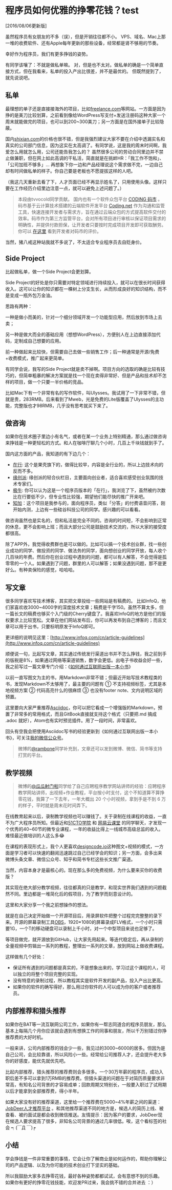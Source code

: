 # 程序员如何优雅的挣零花钱？test

[2016/08/06更新版]

虽然程序员有女朋友的不多（误），但是开销往往都不小。
VPS、域名、Mac上那一堆的收费软件、还有Apple每年更新的那些设备，经常都是肾不够用的节奏。

幸好作为程序员，我们有更多挣钱的姿势。

有同学该嚷了：不就是做私单嘛。
对，但是也不太对。做私单的确是一个简单直接方式，但在我看来，私单的投入产出比很差，并不是最优的。
但既然提到了，就先说说吧。

## 私单

最理想的单子还是直接接海外的项目，比如[freelance.com](http://freelance.com)等网站。一方面是因为挣的是美刀比较划算，之前看到像给WordPress写支付+发送注册码这种大家一个周末就能做完的项目，也可以到200~300美刀；另一方面是在国外接单子比较隐蔽。

国内[shixian.com](http://shixian.com)的价格也很不错，但是我强烈建议大家不要在介绍中透漏实名和真实的公司部门信息，因为这实在太高调了。有同学说，这是我的周末时间啊，我爱怎么用就怎么用，公司还能告我怎么的？
虽然很多公司的劳动合同里边并不禁止做兼职，但在网上如此高调的干私活，简直就是在挑衅HR：「我工作不饱和」、「公司加班不够多」…
再想象下你一边和产品经理说这个需求做不完，一边自己却有时间做私单的样子。你自己要是老板也不愿提拔这样的人吧。

（我这几天重新去看了下，人才页面已经不再显示姓名了，只用使用头像。这样只要在工作经历介绍里边注意一点，就可以避免上述问题了。）


> 本段由tvvocold同学贡献。
国内也有一个软件众包平台 [CODING 码市](https://mart.coding.net) 。 码市基于云计算技术搭建的云端软件开发平台 [Coding.net](https://coding.net) 作为沟通和监管工具，快速连接开发者与需求方，旨在通过云端众包的方式提高软件交付的效率。码市作为第三方监管平台，会对所有项目进行审核以保证项目需求的明确性，并提供付款担保，让开发者只要按时完成项目开发即可获取酬劳。你可以 [在这里](https://mart.coding.net/codersay) 看到开发者对码市的评价。

当然，猪八戒这种站我就不多说了，不太适合专业程序员去自贬身价。

## Side Project

比起做私单，做一个Side Project会更划算。

Side Project的好处是你只需要对特定领域进行持续投入，就可以在很长时间获得收入。这可以让你的知识都在一棵树上分支生长，从而形成良好的知识结构，而不是变成一瓶外包万金油。

思路有两种：

一种是做小而美的，针对一个细分领域开发一个功能型应用，然后放到市场上去卖；

另一种是做大而全的基础应用（想想WordPress），方便别人在上边直接添加代码，定制成自己想要的应用。

前一种做起来比较快，但需要自己去做一些销售工作；后一种通常是开源/免费+收费模式，推广起来更简单。

有同学会说，我写的Side Project就是卖不掉啊。项目方向的选取的确是比较有技巧的，但简单粗暴的解决方案就是找一个现在卖得非常好、但是产品和技术却不怎样的项目，做一个只要一半价格的竞品。

比如Mac下有一个非常有名的写作软件，叫Ulysses。我试用了一下非常不错，但就是贵，283RMB。后来看到了Mweb，光是免费的Lite版覆盖了Ulysses的主功能，完整版也才98RMB，几乎没有思考就买下来了。

## 做咨询

如果你在技术圈子里边小有名气，或者在某一个业务上特别精通，那么通过做咨询来挣钱是一种更轻松的方式。和人在咖啡厅聊几个小时，几百上千块钱就到手了。

国内这方面的产品，我知道的有下边几个：

- [在行](http://www.zaih.com/app/): 这个是果壳旗下的，做得比较早，内容是全行业的，所以上边技术向的反而不多。
- [缘创派](http://q.ycpai.com/h5/lightPartner/expertList): 缘创派的轻合伙栏目，主要面向创业者，适合喜欢感受创业氛围的技术专家们。
- [极牛](http://geekniu.com/): 你可以认为这是一个程序员版本的「在行」，我浏览了下，虽然被约次数比在行要低不少，但专业性比较强，期望他们能尽快的推广开来吧。
- [知加](http://get.ftqq.com/353.card)：这个项目是我参与的，面向程序员，类似「分答」的付费语音问答，刚开始内测，上边有一些硅谷科技公司的同学。感兴趣的可以看看。

做咨询虽然也是实名的，但和私活是完全不同的。咨询的时间短，不会影响到正常的休息，更不会影响上班；而且大部分公司是鼓励技术交流的，所以大家的接受度都很高。

除了APP外，我觉得收费群也是可以做的。比如可以搞一个技术创业群，找一些创业成功的同学、做投资的同学、做法务的同学，面向想创业的同学开放，每人收个几百块的年费。然后你在创业过程中遇到的问题，都可以有人解答，不会觉得是孤零零的一个人。如果遇到了问题，群里的人可以解答；如果没遇到问题，那不是更好么。有种卖保险的感觉，哈哈哈。

## 写文章

很多同学喜欢写技术博客，其实把文章投给一些网站是有稿费的。
比如InfoQ，他们家喜欢收3000~4000字的深度技术文章；稿费是千字150。虽然不算太多，但一篇长文的稿费也够买个入门级的Cherry键盘了。我喜欢InfoQ的地方是他们的版权要求上比较宽松。文章在他们网站发布后，你可以再发布到自己博客的；而且文章可以用于出书，只要标明原发于InfoQ即可。

更详细的说明见这里：[http://www.infoq.com/cn/article-guidelines](http://www.infoq.com/cn/article-guidelines)

顺便说一句，比起写文章，其实通过传统发行渠道出书并不怎么挣钱，我之前到手的版税是8%，如果通过网络等渠道销售，数字会更低。出电子书收益会好一些，我之前写过一篇文章专门介绍：《[如何通过互联网出版一本小书](http://get.ftqq.com/6914.get)》

以前一直写图文为主的书，用Markdown非常不错；但最近开始写技术教程类的书，发现Markdown不太够用了，最主要的问题有 ① 不支持视频标签，尤其是本地视频方案 ② 代码高亮什么的很麻烦 ③ 也没有footer note、文内说明区域的预置。

这里要向大家严重推荐[Asciidoc](http://asciidoctor.org/docs/asciidoc-syntax-quick-reference/)，你可以把它看成一个增强版的Markdown，预置了非常多的常用格式，而且GitBook直接就支持这个格式（只要把.md 搞成 .adoc 就好），Atom也有实时预览插件。用了一段时间，非常喜欢。

回头有空我会把使用Asciidoc写书的经验更新到《如何通过互联网出版一本小书》，可关注[我的微信公众号](http://get.ftqq.com/354.card)。

> 微博的[@rambone](http://weibo.com/rambone)同学补充到，文章还可以发到微博、微信、简书等支持打赏的平台。

## 教学视频

> 微博的[@瓜瓜射门啦](http://weibo.com/cuteblackmelon)同学给了自己应聘程序教学网站讲师的经验：应聘程序教学网站讲师，出视频+作业教程，平台按小时支付，这个不知道算不算挣零花钱，我算了一下去年，一年大概出 20 个小时视频，拿到手是不到 6 万的样子，平时就是周末花时间弄下。


在线教育起来以后，录制教学视频也可以赚钱了。关于录制在线课程的收益，一直不为广大程序员所知。但最近和[51CTO学院](http://edu.51cto.com/) 和 [网易云课堂](http://study.163.com/smartSpec/intro.htm#/smartSpecIntro) 的同学聊天，才发现一个优秀的40~60节的微专业课程，一年的收益比得上一线城市高级总监的收入。难怪最近做培训的人这么多😂


在课程的表现形式上，我个人更喜欢[designcode.io](http://designcode.io)这种图文+视频的模式，一方面是学习者可以快速的翻阅迅速跳过自己已经学会的知识；另一方面，会多出来 微博头条文章、微信公众号、知乎和简书专栏这些长文推广渠道。

当然，内容本身才是最核心的。现在那么多的免费视频，为什么要来买你的收费版？

其实现在绝大部分教学视频，往往都真的只是教学，和现实世界我们遇到的问题截然不同。里边都是一堆简化后的假项目，为了教学而刻意设计的。

这里和大家分享一个我之前想操作的想法。

就是在自己决定开始做一个开源项目后，用录屏软件把整个过程完完整整的录下来。开源的屏幕录制工具[OBS](https://obsproject.com/download)，1920*1080的屏幕录成FLV格式，一个小时只需要1G，一个T的移动硬盘可以录制上千小时，对一个中型项目来说也足够了。

等项目做完，就开源放到GitHub，让大家先用起来。等迭代稳定后，再从录制的全量视频中剪辑出一系列的教程，整理出一系列的文章，放到网站上做收费课程。

这样做有几个好处：

 - 保证所有遇到的问题都是真实的，不是想象出来的，学习过这个课程的人，可以独立的将整个项目完整的实现。
 - 没有特意的录制过程，所以教程其实是软件开发的副产品，投入产出比更高。
 - 如果你的软件的确写得好，那么用过你软件的人可以成为你的客户或者推荐员。


## 内部推荐和猎头推荐

如果你在BAT等一流互联网公司工作，如果你有一帮志同道合的程序员朋友，那么基本上每隔几个月你应该就会遇到有想换工作的同事和朋友，所以千万别错过你挣推荐费的大好时机。

一般来讲，公司内部推荐的钱会少一些，我见过的3000~6000的居多。但因为是自己公司，会比较靠谱，所以风险小一些。经常给公司推荐人才，还会提升老大多你的好感度，能优先就优先吧。

比起内部推荐，猎头推荐的推荐费则会多很多。一个30万年薪的程序员，成功入职后差不多可以拿到1万RMB的推荐费。但猎头渠道的问题在于对简历质量要求非常高，有知名公司背景的才容易成单；回款周期又特别长，一般要入职过了试用期以后才能拿到全部推荐费，得小半年。

如果大家没有好的推荐渠道，这里给一个推荐费在5000~4%年薪之间的渠道：[JobDeer人才推荐平台](http://tui2.jobdeer.com/) 。和其他推荐渠道不同的地方是，候选人的简历上线、被查看、被约面试是都会收到微信推送。友情提示：因为客户的要求，JobDeer现在候选人要求提高了很多，非知名公司背景的通过几率很低。唉，这个看标签的社会 ┑(￣Д ￣)┍


## 小结

学会挣钱是一件非常重要的事情，它会让你了解商业是如何运作的，帮助你理解公司的产品逻辑、以及为你可能的技术创业打下坚实的基础。

所以我鼓励大家多去挣零花钱，最好各种姿势都都试试，会有意想不到的乐趣。
如果你有更好的挣零花钱技能，欢迎发PR过来，我会挑不错的合并进去 ：）
